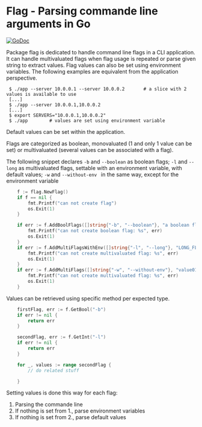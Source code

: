 # Flag - Parsing commande line arguments in Go

[![GoDoc](https://godoc.org/github.com/etombini/flag?status.svg)](https://godoc.org/github.com/etombini/flag)

Package flag is dedicated to handle command line flags in a CLI application.
It can handle multivaluated flags when flag usage is repeated or parse given
string to extract values. Flag values can also be set using environment variables.
The following examples are equivalent from the application perspective.

```
 $ ./app --server 10.0.0.1 --server 10.0.0.2       # a slice with 2 values is available to use
 [...]
 $ ./app --server 10.0.0.1,10.0.0.2
 [...]
 $ export SERVERS="10.0.0.1,10.0.0.2"
 $ ./app        # values are set using environment variable
```

Default values can be set within the application.

Flags are categorized as boolean, monovaluated (1 and only 1 value can be set) or
multivaluated (several values can be associated with a flag).

The following snippet declares `-b` and `--boolean` as boolean flags; `-l` and `--long` as
multivaluated flags, settable with an environment variable, with default values;
`-w` and `--without-env ` in the same way, except for the environment variable

```go
    f := flag.NewFlag()
    if f == nil {
        fmt.Printf("can not create flag")
        os.Exit(1)
    }

	if err := f.AddBoolFlags([]string{"-b", "--boolean"}, "a boolean flag"); err != nil {
        fmt.Printf("can not create boolean flag: %s", err)
        os.Exit(1)
    }
	if err := f.AddMultiFlagsWithEnv([]string{"-l", "--long"}, "LONG_FLAG_ENV", "1,2", ",", "-l and --long set the long things"); err != nil {
        fmt.Printf("can not create multivaluated flag: %s", err)
        os.Exit(1)
    }
    if err := f.AddMultiFlags([]string{"-w", "--without-env"}, "value01,value02", ",", "without environment variable"); err != nil {
        fmt.Printf("can not create multivaluated flag: %s", err)
        os.Exit(1)
    }
```

Values can be retrieved using specific method per expected type.

```go
	firstFlag, err := f.GetBool("-b")
	if err != nil {
		return err
	}

	secondFlag, err := f.GetInt("-l")
	if err != nil {
		return err
	}

	for _, values := range secondFlag {
		// do related stuff

    }
```

Setting values is done this way for each flag: 
1. Parsing the commande line
2. If nothing is set from 1., parse environment variables
3. If nothing is set from 2., parse default values